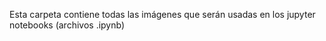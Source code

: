 Esta carpeta contiene todas las imágenes que serán usadas en los jupyter notebooks (archivos .ipynb)
